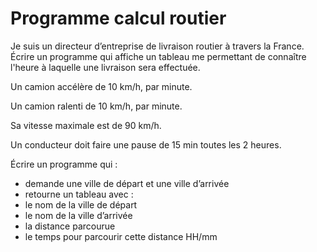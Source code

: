 # Programme calcul routier

Je suis un directeur d’entreprise de livraison routier à travers la France.
Écrire un programme qui affiche un tableau me permettant de connaître l'heure à laquelle une
livraison sera effectuée.

Un camion accélère de 10 km/h, par minute.

Un camion ralenti de 10 km/h, par minute.

Sa vitesse maximale est de 90 km/h.

Un conducteur doit faire une pause de 15 min toutes les 2 heures.

Écrire un programme qui :

- demande une ville de départ et une ville d’arrivée
- retourne un tableau avec :
- le nom de la ville de départ
- le nom de la ville d’arrivée
- la distance parcourue
- le temps pour parcourir cette distance HH/mm 
